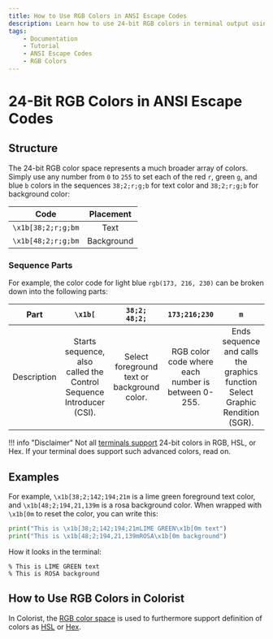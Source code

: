 ```yaml
---
title: How to Use RGB Colors in ANSI Escape Codes
description: Learn how to use 24-bit RGB colors in terminal output using Python and ANSI escape codes. Includes code examples.
tags:
    - Documentation
    - Tutorial
    - ANSI Escape Codes
    - RGB Colors
---
```


# 24-Bit RGB Colors in ANSI Escape Codes
## Structure
The 24-bit RGB color space represents a much broader array of colors. Simply use any number from `0` to `255` to set each of the red `r`, green `g`, and blue `b` colors in the sequences `38;2;r;g;b` for text color and `38;2;r;g;b` for background color:

| Code               | Placement  |
| :----------------: | :--------: |
| `\x1b[38;2;r;g;bm` | Text       |
| `\x1b[48;2;r;g;bm` | Background |

### Sequence Parts
For example, the color code for light blue `rgb(173, 216, 230)` can be broken down into the following parts:

| Part        | `\x1b[` | `38;2;`<br>`48;2;` | `173;216;230` | `m` |
| ----------- | :-----: | :----------------: | :-----------: | :-: |
| Description | Starts sequence, also called the Control Sequence Introducer (CSI). | Select foreground text or background color. | RGB color code where each number is between 0-255. | Ends sequence and calls the graphics function Select Graphic Rendition (SGR). |

!!! info "Disclaimer"
    Not all [terminals support](../user-guide/materials/terminal-support.md) 24-bit colors in RGB, HSL, or Hex. If your terminal does support such advanced colors, read on.

## Examples
For example, `\x1b[38;2;142;194;21m` is a lime green foreground text color, and `\x1b[48;2;194,21,139m` is a rosa background color. When wrapped with `\x1b[0m` to reset the color, you can write this:

```python linenums="1"
print("This is \x1b[38;2;142;194;21mLIME GREEN\x1b[0m text")
print("This is \x1b[48;2;194,21,139mROSA\x1b[0m background")
```

How it looks in the terminal:

<pre><code>% This is <span class="extended-colors" style="--fg-color: #8ec215;">LIME GREEN</span> text
% This is <span class="extended-colors" style="--bg-color: #c2158b;">ROSA</span> background</code></pre>

## How to Use RGB Colors in Colorist
In Colorist, the [RGB color space](../user-guide/extended-colors/rgb.md) is used to furthermore support definition of colors as [HSL](../user-guide/extended-colors/hsl.md) or [Hex](../user-guide/extended-colors/hex.md).
